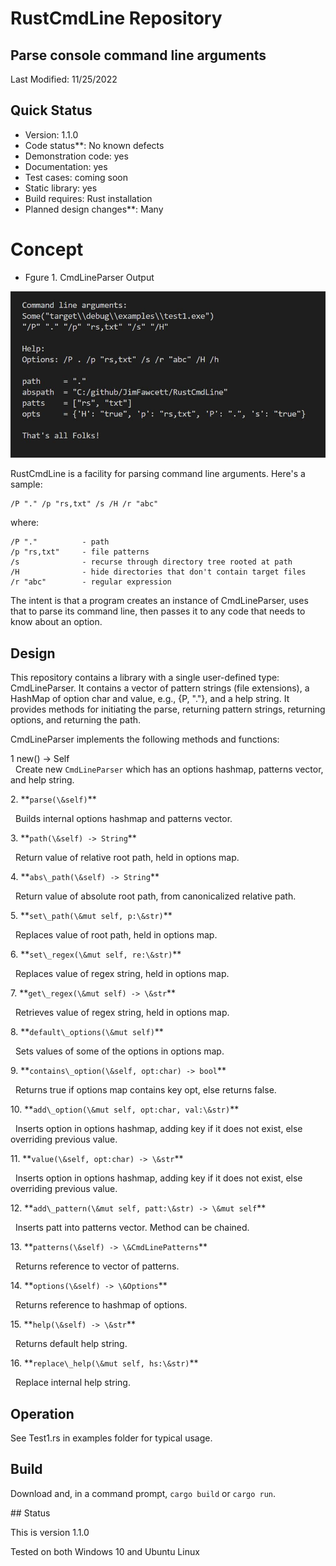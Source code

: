 # RustCmdLine Repository

## Parse console command line arguments

Last Modified: 11/25/2022

<!-- ![RustCmdLine code on GitHub](https://github.com/JimFawcett/RustCmdLine) -->

## Quick Status

- Version: 1.1.0
- Code status\*\*: No known defects
- Demonstration code: yes
- Documentation: yes
- Test cases: coming soon
- Static library: yes
- Build requires: Rust installation
- Planned design changes\*\*: Many


# Concept

<!-- ![CmdLineParser Output](Pictures/RustCmdLineParserOutput.JPG) -->

* Fgure 1. CmdLineParser Output
<img src="Pictures/RustCmdLineParserOutput.JPG" width="600">


RustCmdLine is a facility for parsing command line arguments. Here's a sample:
```
/P "." /p "rs,txt" /s /H /r "abc"
```
where:
```
/P "."          - path
/p "rs,txt"     - file patterns
/s              - recurse through directory tree rooted at path
/H              - hide directories that don't contain target files
/r "abc"        - regular expression
```

The intent is that a program creates an instance of CmdLineParser, uses that to parse its command line, then passes it to any code that needs to know about an option.

## Design

This repository contains a library with a single user-defined type: CmdLineParser. It contains a vector of pattern strings (file extensions), a HashMap of option char and value, e.g., {P, "."}, and a help string. It provides methods for initiating the parse, returning pattern strings, returning options, and returning the path.

CmdLineParser implements the following methods and functions:

1 new() -> Self  
&nbsp;  Create new `CmdLineParser` which has an options hashmap, patterns vector, and help string.

2\. \*\*`parse(\&self)`\*\*  

&nbsp;  Builds internal options hashmap and patterns vector.

3\. \*\*`path(\&self) -> String`\*\*  

&nbsp;  Return value of relative root path, held in options map.

4\. \*\*`abs\_path(\&self) -> String`\*\*  

&nbsp;  Return value of absolute root path, from canonicalized relative path.

5\. \*\*`set\_path(\&mut self, p:\&str)`\*\*  

&nbsp;  Replaces value of root path, held in options map.

6\. \*\*`set\_regex(\&mut self, re:\&str)`\*\*  

&nbsp;  Replaces value of regex string, held in options map.

7\. \*\*`get\_regex(\&mut self) -> \&str`\*\*  

&nbsp;  Retrieves value of regex string, held in options map.

8\. \*\*`default\_options(\&mut self)`\*\*  

&nbsp;  Sets values of some of the options in options map.

9\. \*\*`contains\_option(\&self, opt:char) -> bool`\*\*  

&nbsp;  Returns true if options map contains key opt, else returns false.

10\. \*\*`add\_option(\&mut self, opt:char, val:\&str)`\*\*  

&nbsp;   Inserts option in options hashmap, adding key if it does not exist, else overriding previous value.

11\. \*\*`value(\&self, opt:char) -> \&str`\*\*  

&nbsp;   Inserts option in options hashmap, adding key if it does not exist, else overriding previous value.

12\. \*\*`add\_pattern(\&mut self, patt:\&str) -> \&mut self`\*\*  

&nbsp;   Inserts patt into patterns vector. Method can be chained.

13\. \*\*`patterns(\&self) -> \&CmdLinePatterns`\*\*  

&nbsp;   Returns reference to vector of patterns.

14\. \*\*`options(\&self) -> \&Options`\*\*  

&nbsp;   Returns reference to hashmap of options.

15\. \*\*`help(\&self) -> \&str`\*\*  

&nbsp;   Returns default help string.

16\. \*\*`replace\_help(\&mut self, hs:\&str)`\*\*  

&nbsp;   Replace internal help string.


## Operation

See Test1.rs in examples folder for typical usage.


## Build

Download and, in a command prompt, `cargo build` or `cargo run`.


\## Status

This is version 1.1.0  

Tested on both Windows 10 and Ubuntu Linux



